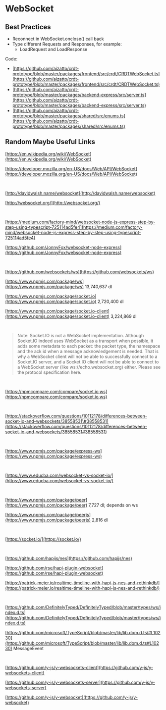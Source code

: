 # WebSocket

## Best Practices

* Reconnect in WebSocket.onclose\(\) call back
* Type different Requests and Responses, for example:
  * LoadRequest and LoadResponse

Code:

* [https://github.com/aizatto/crdt-prototype/blob/master/packages/frontend/src/crdt/CRDTWebSocket.ts](https://github.com/aizatto/crdt-prototype/blob/master/packages/frontend/src/crdt/CRDTWebSocket.ts)
* [https://github.com/aizatto/crdt-prototype/blob/master/packages/backend-express/src/server.ts](https://github.com/aizatto/crdt-prototype/blob/master/packages/backend-express/src/server.ts)
* [https://github.com/aizatto/crdt-prototype/blob/master/packages/shared/src/enums.ts](https://github.com/aizatto/crdt-prototype/blob/master/packages/shared/src/enums.ts)

## Random Maybe Useful Links

[https://en.wikipedia.org/wiki/WebSocket](https://en.wikipedia.org/wiki/WebSocket)

[https://developer.mozilla.org/en-US/docs/Web/API/WebSocket](https://developer.mozilla.org/en-US/docs/Web/API/WebSocket)

​

[http://davidwalsh.name/websocket](http://davidwalsh.name/websocket)

[http://websocket.org/](http://websocket.org/)

​

[https://medium.com/factory-mind/websocket-node-js-express-step-by-step-using-typescript-725114ad5fe4](https://medium.com/factory-mind/websocket-node-js-express-step-by-step-using-typescript-725114ad5fe4)

[https://github.com/JonnyFox/websocket-node-express](https://github.com/JonnyFox/websocket-node-express)

​

[https://github.com/websockets/ws](https://github.com/websockets/ws)

[https://www.npmjs.com/package/ws](https://www.npmjs.com/package/ws) 13,740,637 dl

[https://www.npmjs.com/package/socket.io](https://www.npmjs.com/package/socket.io) 2,720,400 dl

[https://www.npmjs.com/package/socket.io-client](https://www.npmjs.com/package/socket.io-client) 3,224,869 dl

​

> Note: Socket.IO is not a WebSocket implementation. Although Socket.IO indeed uses WebSocket as a transport when possible, it adds some metadata to each packet: the packet type, the namespace and the ack id when a message acknowledgement is needed. That is why a WebSocket client will not be able to successfully connect to a Socket.IO server, and a Socket.IO client will not be able to connect to a WebSocket server \(like ws://echo.websocket.org\) either. Please see the protocol specification here.

​

[https://npmcompare.com/compare/socket.io,ws](https://npmcompare.com/compare/socket.io,ws)

​

[https://stackoverflow.com/questions/10112178/differences-between-socket-io-and-websockets/38558531\#38558531](https://stackoverflow.com/questions/10112178/differences-between-socket-io-and-websockets/38558531#38558531)

​

[https://www.npmjs.com/package/express-ws](https://www.npmjs.com/package/express-ws)

​

[https://www.educba.com/websocket-vs-socket-io/](https://www.educba.com/websocket-vs-socket-io/)

​

[https://www.npmjs.com/package/peer](https://www.npmjs.com/package/peer) 7,727 dl; depends on ws

[https://www.npmjs.com/package/peerjs](https://www.npmjs.com/package/peerjs) 2,816 dl

​

[https://socket.io/](https://socket.io/)

​



[https://github.com/hapijs/nes](https://github.com/hapijs/nes)

[https://github.com/rse/hapi-plugin-websocket](https://github.com/rse/hapi-plugin-websocket)

[https://patrick-meier.io/realtime-timeline-with-hapi-js-nes-and-rethinkdb/](https://patrick-meier.io/realtime-timeline-with-hapi-js-nes-and-rethinkdb/)

​

[https://github.com/DefinitelyTyped/DefinitelyTyped/blob/master/types/ws/index.d.ts](https://github.com/DefinitelyTyped/DefinitelyTyped/blob/master/types/ws/index.d.ts)

[https://github.com/microsoft/TypeScript/blob/master/lib/lib.dom.d.ts\#L10230](https://github.com/microsoft/TypeScript/blob/master/lib/lib.dom.d.ts#L10230) MessageEvent

​

[https://github.com/y-js/y-websockets-client](https://github.com/y-js/y-websockets-client)

[https://github.com/y-js/y-websockets-server](https://github.com/y-js/y-websockets-server)

[https://github.com/y-js/y-websocket](https://github.com/y-js/y-websocket)



